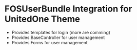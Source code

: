 # FOSUserBundle Integration for UnitedOne Theme

- Provides templates for login (more are comming)
- Provides BaseController for user management
- Provides Forms for user management